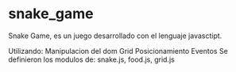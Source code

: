 # snake_game

Snake Game, es un juego desarrollado con el lenguaje javasctipt. 

Utilizando:
Manipulacion del dom
Grid  Posicionamiento
Eventos
Se definieron los modulos de: snake.js, food.js, grid.js
